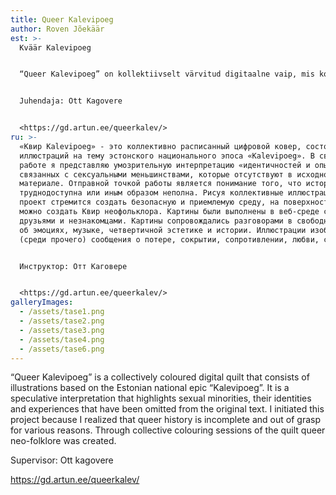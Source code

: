 ```yaml
---
title: Queer Kalevipoeg
author: Roven Jõekäär
est: >-
  Kväär Kalevipoeg


  “Queer Kalevipoeg” on kollektiivselt värvitud digitaalne vaip, mis koosneb illustratsioonidest Eesti rahvuseepose “Kalevipoeg” teemadel. Oma tööga esitan spekulatiivse kväär interpretatsiooni” seksuaalvähemustega seotud identiteetidest ning -kogemustest, mis on algmaterjalis puudu. Teose lähtepunktiks on arusaam, et kväär ajalugu on raskesti kättesaadav või muul viisil puudulik. Kollektiivsete illustratsioonide värvimiste abil püüab projekt luua turvalise ning aktsepteeriva keskkonna, mille pinnalt saab luua kväär neo-folkloori. Värvimised viidi läbi veebipõhises keskkonnas pere, sõprade ja võhivõõraste huvilistega. Värvimisi saatsid vabas vormis vestlused emotsioonidest, muusikast, kväär-esteetikast ning ajaloost. Illustratsioonid kujutavad (muuhulgas) sõnumeid kaotusest, peitmisest, vastuseisust, armastusest, hirmust.


  Juhendaja: Ott Kagovere


  <https://gd.artun.ee/queerkalev/>
ru: >-
  «Квир Kalevipoeg» - это коллективно расписанный цифровой ковер, состоящий из
  иллюстраций на тему эстонского национального эпоса «Kalevipoeg». В своей
  работе я представляю умозрительную интерпретацию «идентичностей и опыта,
  связанных с сексуальными меньшинствами, которые отсутствуют в исходном
  материале. Отправной точкой работы является понимание того, что история Квира
  труднодоступна или иным образом неполна. Рисуя коллективные иллюстрации,
  проект стремится создать безопасную и приемлемую среду, на поверхности которой
  можно создать Квир неофольклора. Картины были выполнены в веб-среде с семьей,
  друзьями и незнакомцами. Картины сопровождались разговорами в свободной форме
  об эмоциях, музыке, четвертичной эстетике и истории. Иллюстрации изображают
  (среди прочего) сообщения о потере, сокрытии, сопротивлении, любви, страхе.


  Инструктор: Отт Каговере


  <https://gd.artun.ee/queerkalev/>
galleryImages:
  - /assets/tase1.png
  - /assets/tase2.png
  - /assets/tase3.png
  - /assets/tase4.png
  - /assets/tase6.png
---
```

[](https://gd.artun.ee/queerkalev/)“Queer Kalevipoeg” is a collectively coloured digital quilt that consists of illustrations based on the Estonian national epic “Kalevipoeg”. It is a speculative interpretation that highlights sexual minorities, their identities and experiences that have been omitted from the original text. I initiated this project because I realized that queer history is incomplete and out of grasp for various reasons. Through collective colouring sessions of the quilt queer neo-folklore was created.

Supervisor: Ott kagovere

<https://gd.artun.ee/queerkalev/>